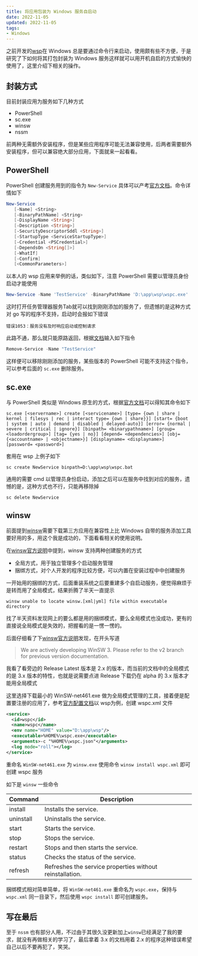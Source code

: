 ```yaml
---
title: 将应用包装为 Windows 服务自启动
date: 2022-11-05
updated: 2022-11-05
tags:
- Windows
---
```

之前开发的[wsp](https://github.com/gowsp/wsp)在 Windows 总是要通过命令行来启动，使用颇有些不方便，于是研究了下如何将其打包封装为 Windows 服务这样就可以用开机自启的方式愉快的使用了，这里介绍下相关的操作。
<!--more-->

## 封装方式

目前封装应用为服务如下几种方式

- PowerShell
- sc.exe
- winsw
- nssm

前两种无需额外安装程序，但是某些应用程序可能无法兼容使用，后两者需要额外安装程序，但可以兼容绝大部分应用，下面就来一起看看。

## PowerShell

PowerShell 创建服务用到的指令为 `New-Service` 具体可以产考[官方文档](https://learn.microsoft.com/en-us/powershell/module/microsoft.powershell.management/new-service)。命令详情如下

```powershell
New-Service
   [-Name] <String>
   [-BinaryPathName] <String>
   [-DisplayName <String>]
   [-Description <String>]
   [-SecurityDescriptorSddl <String>]
   [-StartupType <ServiceStartupType>]
   [-Credential <PSCredential>]
   [-DependsOn <String[]>]
   [-WhatIf]
   [-Confirm]
   [<CommonParameters>]
```

以本人的 wsp 应用来举例的话，类似如下，注意 PowerShell 需要以管理员身份启动才能使用

```powershell
New-Service -Name 'TestService' -BinaryPathName 'D:\app\wsp\wspc.exe'
```

这时打开任务管理器服务Tab就可以找到刚刚添加的服务了，但遗憾的是这种方式对 go 写的程序不支持，启动时会报如下错误

```
错误1053：服务没有及时响应启动或控制请求
```

此路不通，那么就只能原路返回，根据[文档](https://learn.microsoft.com/en-us/powershell/module/microsoft.powershell.management/remove-service)输入如下指令

```powershell
Remove-Service -Name "TestService"
```

这样便可以移除刚刚添加的服务，某些版本的 PowerShell 可能不支持这个指令，可以参考后面的 `sc.exe` 删除服务。

## sc.exe

与 PowerShell 类似是 Windows 原生的方式，根据[官方文档](https://learn.microsoft.com/en-us/windows-server/administration/windows-commands/sc-create)可以得知其命令如下


```
sc.exe [<servername>] create [<servicename>] [type= {own | share | kernel | filesys | rec | interact type= {own | share}}] [start= {boot | system | auto | demand | disabled | delayed-auto}] [error= {normal | severe | critical | ignore}] [binpath= <binarypathname>] [group= <loadordergroup>] [tag= {yes | no}] [depend= <dependencies>] [obj= {<accountname> | <objectname>}] [displayname= <displayname>] [password= <password>]
```

套用在 wsp 上例子如下

```
sc create NewService binpath=D:\app\wsp\wspc.bat
```

通用的需要 cmd 以管理员身份启动，添加之后可以在服务中找到对应的服务，遗憾的是，这种方式也不行，只能再移除掉

```
sc delete NewService
```

## winsw

前面提到[winsw](https://github.com/winsw/winsw)需要下载第三方应用在兼容性上比 Windows 自带的服务添加工具要好用的多，用这个我是成功的，下面看看相关的使用说明。

在[winsw官方说明](https://github.com/winsw/winsw)中提到，winsw 支持两种创建服务的方式

- 全局方式，用于独立管理多个启动服务管理
- 捆绑方式，对个人开发的程序比较方便，可以内置在安装过程中中创建服务

一开始用的捆绑的方式，后面重装系统之后要重建多个自启动服务，便觉得麻烦于是转而用了全局模式，结果折腾了半天一直提示

```
winsw unable to locate winsw.[xml|yml] file within executable directory
```

找了半天资料发现网上的要么都是用的捆绑模式，要么全局模式也没成功，更有的直接说全局模式是失效的，把握看的是一愣一愣的。

后面仔细看了下[winsw官方说明](https://github.com/winsw/winsw)发现，在开头写道

> We are actively developing WinSW 3. Please refer to the v2 branch for previous version documentation.

我看了看旁边的 Release Latest 版本是 2.x 的版本，而当前的文档中的全局模式的是 3.x 版本的特性，也就是说需要点进 Release 下载仍在 alpha 的 3.x 版本才能用全局模式

这里选择下载最小的 WinSW-net461.exe 做为全局模式管理的工具，接着便是配置要注册的应用了，参考[官方配置文档](https://github.com/winsw/winsw/blob/v3/docs/xml-config-file.md)以 wsp为例，创建 wspc.xml 文件

```xml
<service>
  <id>wspc</id>
  <name>wspc</name>
  <env name="HOME" value="D:\app\wsp"/>
  <executable>%HOME%\wspc.exe</executable>
  <arguments>-c "%HOME%\wspc.json"</arguments>
  <log mode="roll"></log>
</service>
```

重命名 `WinSW-net461.exe` 为 `winsw.exe` 使用命令 `winsw install wspc.xml` 即可创建 wspc 服务

如下是 `winsw` 一些命令

| Command    | Description |
| ---------- | ----------- |
| install    | Installs the service. |
| uninstall  | Uninstalls the service. |
| start      | Starts the service. |
| stop       | Stops the service. |
| restart    | Stops and then starts the service. |
| status     | Checks the status of the service. |
| refresh    | Refreshes the service properties without reinstallation. |

捆绑模式相对简单简单，将 `WinSW-net461.exe` 重命名为 `wspc.exe`，保持与 `wspc.xml` 同一目录下，然后使用 `wspc install` 即可创建服务。

## 写在最后

至于 `nssm` 也有部分人用，不过由于其很久没更新加上`winsw`已经满足了我的要求，就没有再做相关的学习了，最后拿着 3.x 的文档用着 2.x 的程序这种错误希望自己以后不要再犯了，笑哭。
